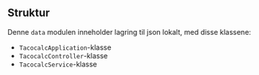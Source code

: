 ## Struktur

Denne `data` modulen inneholder lagring til json lokalt, med disse klassene:

- `TacocalcApplication`-klasse
- `TacocalcController`-klasse
- `TacocalcService`-klasse
